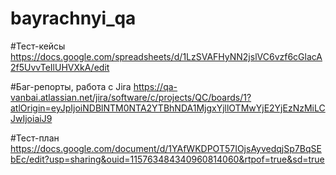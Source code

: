 # bayrachnyi_qa

#Тест-кейсы
https://docs.google.com/spreadsheets/d/1LzSVAFHyNN2jslVC6vzf6cGlacA2f5UvvTeIlUHVXkA/edit

#Баг-репорты, работа с Jira
https://qa-vanbai.atlassian.net/jira/software/c/projects/QC/boards/1?atlOrigin=eyJpIjoiNDBlNTM0NTA2YTBhNDA1MjgxYjllOTMwYjE2YjEzNzMiLCJwIjoiaiJ9

#Тест-план
https://docs.google.com/document/d/1YAfWKDPOT57IOjsAyvedqjSp7BqSEbEc/edit?usp=sharing&ouid=115763484340960814060&rtpof=true&sd=true
